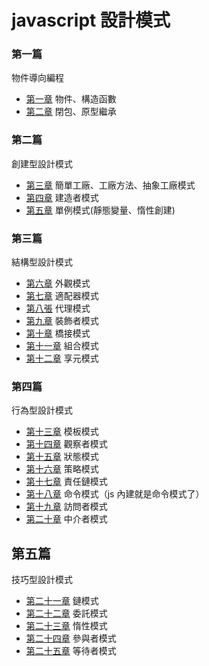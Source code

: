 # javascript 設計模式

### 第一篇

物件導向編程

* [第一章](https://github.com/johnnywang1994/design-pattern-learning/tree/master/CH01) 物件、構造函數
* [第二章](https://github.com/johnnywang1994/design-pattern-learning/tree/master/CH02) 閉包、原型繼承


### 第二篇

創建型設計模式

* [第三章](https://github.com/johnnywang1994/design-pattern-learning/tree/master/CH03) 簡單工廠、工廠方法、抽象工廠模式
* [第四章](https://github.com/johnnywang1994/design-pattern-learning/tree/master/CH04) 建造者模式
* [第五章](https://github.com/johnnywang1994/design-pattern-learning/tree/master/CH05) 單例模式(靜態變量、惰性創建)


### 第三篇

結構型設計模式

* [第六章](https://github.com/johnnywang1994/design-pattern-learning/tree/master/CH06) 外觀模式
* [第七章](https://github.com/johnnywang1994/design-pattern-learning/tree/master/CH07) 適配器模式
* [第八張](https://github.com/johnnywang1994/design-pattern-learning/tree/master/CH08) 代理模式
* [第九章](https://github.com/johnnywang1994/design-pattern-learning/tree/master/CH09) 裝飾者模式
* [第十章](https://github.com/johnnywang1994/design-pattern-learning/tree/master/CH10) 橋接模式
* [第十一章](https://github.com/johnnywang1994/design-pattern-learning/tree/master/CH11) 組合模式
* [第十二章](https://github.com/johnnywang1994/design-pattern-learning/tree/master/CH12) 享元模式


### 第四篇

行為型設計模式

* [第十三章](https://github.com/johnnywang1994/design-pattern-learning/tree/master/CH13) 模板模式
* [第十四章](https://github.com/johnnywang1994/design-pattern-learning/tree/master/CH14) 觀察者模式
* [第十五章](https://github.com/johnnywang1994/design-pattern-learning/tree/master/CH15) 狀態模式
* [第十六章](https://github.com/johnnywang1994/design-pattern-learning/tree/master/CH16) 策略模式
* [第十七章](https://github.com/johnnywang1994/design-pattern-learning/tree/master/CH17) 責任鏈模式
* [第十八章](https://github.com/johnnywang1994/design-pattern-learning/tree/master/CH18) 命令模式（js 內建就是命令模式了）
* [第十九章](https://github.com/johnnywang1994/design-pattern-learning/tree/master/CH19) 訪問者模式
* [第二十章](https://github.com/johnnywang1994/design-pattern-learning/tree/master/CH20) 中介者模式


## 第五篇

技巧型設計模式

* [第二十一章](https://github.com/johnnywang1994/design-pattern-learning/tree/master/CH21) 鏈模式
* [第二十二章](https://github.com/johnnywang1994/design-pattern-learning/tree/master/CH22) 委託模式
* [第二十三章](https://github.com/johnnywang1994/design-pattern-learning/tree/master/CH23) 惰性模式
* [第二十四章](https://github.com/johnnywang1994/design-pattern-learning/tree/master/CH24) 參與者模式
* [第二十五章](https://github.com/johnnywang1994/design-pattern-learning/tree/master/CH25) 等待者模式